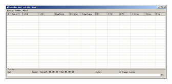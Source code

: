 ![Screenshot](https://raw.githubusercontent.com/Cryakl/Ultimate-RAT-Collection/refs/heads/main/SatelliteRat/Satellite-RAT%201.0b3/Screenshot.png)
